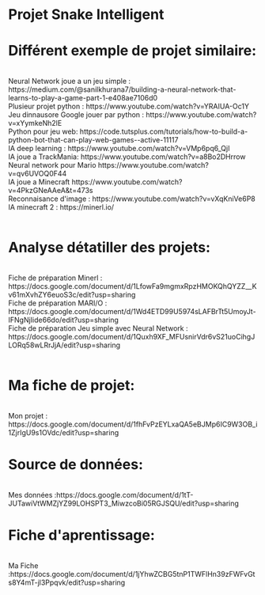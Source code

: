 # Projet Snake Intelligent
<h1>Différent exemple de projet similaire: </h1></br>
Neural Network joue a un jeu simple : https://medium.com/@sanilkhurana7/building-a-neural-network-that-learns-to-play-a-game-part-1-e408ae7106d0 </br>
Plusieur projet python : https://www.youtube.com/watch?v=YRAIUA-Oc1Y </br>
Jeu dinnausore Google jouer par python : https://www.youtube.com/watch?v=xYymkeNh2lE </br>
Python pour jeu web: https://code.tutsplus.com/tutorials/how-to-build-a-python-bot-that-can-play-web-games--active-11117 </br>
IA deep learning : https://www.youtube.com/watch?v=VMp6pq6_QjI </br>
IA joue a TrackMania: https://www.youtube.com/watch?v=a8Bo2DHrrow </br>
Neural network pour Mario https://www.youtube.com/watch?v=qv6UVOQ0F44 </br>
IA joue a Minecraft https://www.youtube.com/watch?v=4PkzGNeAAeA&t=473s </br>
Reconnaisance d'image : https://www.youtube.com/watch?v=vXqKniVe6P8 </br>
IA minecraft 2 : https://minerl.io/</br>
</br>
<h1>Analyse détatiller des projets: </h1></br>
Fiche de préparation Minerl : https://docs.google.com/document/d/1LfowFa9mgmxRpzHMOKQhQYZZ__Kv61mXvhZY6euoS3c/edit?usp=sharing </br>
Fiche de préparation MARI/O : https://docs.google.com/document/d/1Wd4ETD99U5974sLAFBrTt5UmoyJt-IFNgNjIide66do/edit?usp=sharing </br>
Fiche de préparation Jeu simple avec Neural Network : https://docs.google.com/document/d/1Quxh9XF_MFUsnirVdr6vS21uoCihgJLORq58wLRrJjA/edit?usp=sharing </br>
</br>
<h1>Ma fiche de projet: </h1></br>
Mon projet : https://docs.google.com/document/d/1fhFvPzEYLxaQA5eBJMp6IC9W3OB_i1ZjrIgU9s1OVdc/edit?usp=sharing
<h1>Source de données: </h1></br>
Mes données :https://docs.google.com/document/d/1tT-JUTawiVtWMZjYZ99LOHSPT3_MiwzcoBi05RGJSQU/edit?usp=sharing
<h1>Fiche d'aprentissage: </h1></br>
Ma Fiche :https://docs.google.com/document/d/1jYhwZCBG5tnP1TWFlHn39zFWFvGts8Y4mT-jl3Ppqvk/edit?usp=sharing
